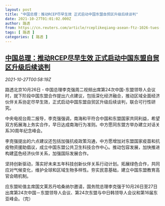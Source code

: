```yaml
---
layout: post
title: "中国总理：推动RCEP尽早生效 正式启动中国东盟自贸区升级后续谈判"
date: 2021-10-27T01:01:02.000Z
author: 路透
from: https://cn.reuters.com/article/rceplikeqiang-asean-ftz-1026-tues-idCNKBS2HH01V
tags: [ 路透 ]
categories: [ 路透 ]
---
```

<!--1635296462000-->
[中国总理：推动RCEP尽早生效 正式启动中国东盟自贸区升级后续谈判](https://cn.reuters.com/article/rceplikeqiang-asean-ftz-1026-tues-idCNKBS2HH01V)
------

<div>
<div><i>2021-10-27T00:58:19Z</i></div><p>路透北京10月26日 - 中国总理李克强周二视频出席第24次中国-东盟领导人会议时，就下阶段中国东盟合作提出六点建议，包括深化经济融合，推动区域全面经济伙伴关系协定尽早生效，正式启动中国东盟自贸区升级后续谈判，联合可行性研究。</p><p>中央电视台周二报导，李克强强调，南海和平符合中国和东盟国家共同利益，希望双方拓展海上务实合作，早日达成南海行为准则。中方愿同东盟方举办建立对话关系30周年纪念峰会。</p><p>李克强提出的六点建议还包括加强抗疫政策沟通，中方愿增加对东盟国家疫苗和抗疫物资援助倡议，成立中国东盟公共卫生科技合作中心。推动包容发展，加快推进构建蓝色经济伙伴关系，加强国际发展合作。</p><p>坚持创新驱动，落实好未来五年科技创新伙伴关系行动计划。拓展绿色合作，共同应对气候变化，维护全球和区域生物多样性。夯实民意基础，建立中国东盟教育高官会晤机制。</p><p>应东盟轮值主席国文莱苏丹哈桑纳尔邀请，国务院总理李克强于10月26日至27日出席第24次中国－东盟领导人会议、第24次东盟与中日韩领导人会议和第16届东亚峰会。（完）</p>
</div>
